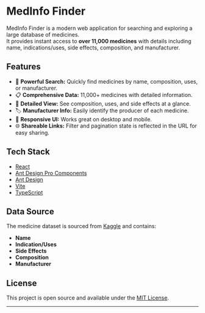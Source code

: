 # MedInfo Finder

MedInfo Finder is a modern web application for searching and exploring a large database of medicines.  
It provides instant access to **over 11,000 medicines** with details including name, indications/uses, side effects, composition, and manufacturer.

## Features

- 🔎 **Powerful Search:** Quickly find medicines by name, composition, uses, or manufacturer.
- 📋 **Comprehensive Data:** 11,000+ medicines with detailed information.
- 💊 **Detailed View:** See composition, uses, and side effects at a glance.
- 🏷️ **Manufacturer Info:** Easily identify the producer of each medicine.
- 📱 **Responsive UI:** Works great on desktop and mobile.
- 🌐 **Shareable Links:** Filter and pagination state is reflected in the URL for easy sharing.


## Tech Stack

- [React](https://react.dev/)
- [Ant Design Pro Components](https://procomponents.ant.design/)
- [Ant Design](https://ant.design/)
- [Vite](https://vitejs.dev/)
- [TypeScript](https://www.typescriptlang.org/)

## Data Source

The medicine dataset is sourced from [Kaggle](https://www.kaggle.com/datasets/singhnavjot2062001/11000-medicine-details) and contains:

- **Name**
- **Indication/Uses**
- **Side Effects**
- **Composition**
- **Manufacturer**

## License

This project is open source and available under the [MIT License](LICENSE).

---
